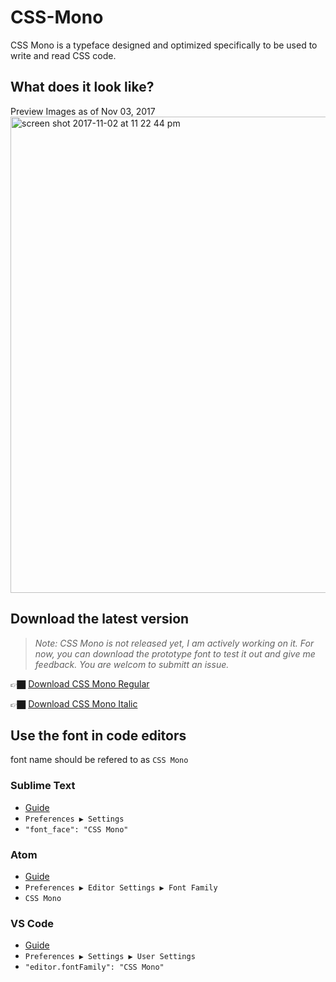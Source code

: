 # CSS-Mono

CSS Mono is a typeface designed and optimized specifically to be used to write and read CSS code.

## What does it look like?

Preview Images as of Nov 03, 2017
<img width="762" alt="screen shot 2017-11-02 at 11 22 44 pm" src="https://user-images.githubusercontent.com/2474904/32379286-7bfa7334-c083-11e7-9aca-152a7e957951.png">

## Download the latest version

> *Note: CSS Mono is not released yet, I am actively working on it. For now, you can download the prototype font to test it out and give me feedback. You are welcom to submitt an issue.*

👉🏿 [Download CSS Mono Regular](https://github.com/wentin/CSS-Mono/raw/master/build/CSS%20Mono.otf)

👉🏿 [Download CSS Mono Italic](https://github.com/wentin/CSS-Mono/raw/master/build/CSS%20Mono%20italic.otf)

## Use the font in code editors
font name should be refered to as `CSS Mono`

### Sublime Text 
* [Guide](https://www.sublimetext.com/docs/3/font.html)
* `Preferences ▶ Settings`
* `"font_face": "CSS Mono"`

### Atom
* [Guide](https://discuss.atom.io/t/how-do-i-install-fonts-in-atom/15490)
* `Preferences ▶ Editor Settings ▶ Font Family`
* `CSS Mono`

### VS Code
* [Guide](https://code.visualstudio.com/docs/getstarted/settings)
* `Preferences ▶ Settings ▶ User Settings`
* `"editor.fontFamily": "CSS Mono"`
